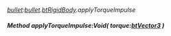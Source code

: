 _[bullet](../../modules/bullet/bullet-module.md):[bullet](../../modules/bullet/bullet-module.md).[btRigidBody](../../modules/bullet/bullet-btrigidbody.md).applyTorqueImpulse_
##### Method applyTorqueImpulse:Void( torque:[btVector3](../../modules/bullet/bullet-btvector3.md) )
